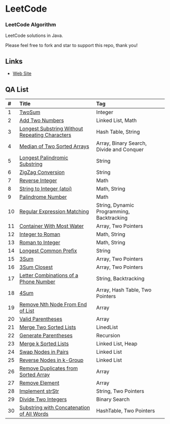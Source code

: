 LeetCode
========

### LeetCode Algorithm

LeetCode solutions in Java.

Please feel free to fork and star to support this repo, thank you!

## Links

* [Web Site](http://www.cnblogs.com/lingyejun/)

## QA List

| #    | Title                                    | Tag                                      |
| :--- | :--------------------------------------- | :--------------------------------------- |
| 1    | [TwoSum][001]                   | Integer                |
| 2    | [Add Two Numbers][002]                   | Linked List, Math                |
| 3    | [Longest Substring Without Repeating Characters][003] | Hash Table, String |
| 4    | [Median of Two Sorted Arrays][004]       | Array, Binary Search, Divide and Conquer |
| 5    | [Longest Palindromic Substring][005]     | String                           |
| 6    | [ZigZag Conversion][006]                 | String                           |
| 7    | [Reverse Integer][007]                   | Math                                     |
| 8    | [String to Integer (atoi)][008]          | Math, String                     |
| 9    | [Palindrome Number][009]                 | Math                                     |
| 10   | [Regular Expression Matching][010]       | String, Dynamic Programming, Backtracking |
| 11   | [Container With Most Water][011]         | Array, Two Pointers              |
| 12   | [Integer to Roman][012]                  | Math, String                     |
| 13   | [Roman to Integer][013]                  | Math, String                             |
| 14   | [Longest Common Prefix][014]             | String                                   |
| 15   | [3Sum][015]                              | Array, Two Pointers              |
| 16   | [3Sum Closest][016]                      | Array, Two Pointers              |
| 17   | [Letter Combinations of a Phone Number][017] | String, Backtracking             |
| 18   | [4Sum][018]                              | Array, Hash Table, Two Pointers  |
| 19   | [Remove Nth Node From End of List][019]                              | Array |
| 20   | [Valid Parentheses][020]                              | Array  |
| 21   | [Merge Two Sorted Lists][021]                              | LinedList  |
| 22   | [Generate Parentheses][022]                              | Recursion  |
| 23   | [Merge k Sorted Lists ][023]                              | Linked List, Heap  |
| 24   | [Swap Nodes in Pairs][024]                              | Linked List  |
| 25   | [Reverse Nodes in k-Group][025]                              | Linked List |
| 26   | [Remove Duplicates from Sorted Array][026]                              | Array |
| 27   | [Remove Element][027]                              | Array |
| 28   | [Implement strStr][028]                              | String, Two Pointers  |
| 29   | [Divide Two Integers][029]                              | Binary Search |
| 30   | [Substring with Concatenation of All Words][030]                              | HashTable, Two Pointers  |

[src]: https://github.com/lingyejun/LeetCode/tree/master/src

[001]: https://github.com/lingyejun/LeetCode/blob/master/001.Two_Sum/src/com/lingyejun/com/TwoSum.java
[002]: https://github.com/lingyejun/LeetCode/blob/master/002.Add_Two_Numbers/src/com/lingye/leetcode/AddTwoNumbers.java
[003]: https://github.com/lingyejun/LeetCode/blob/master/003.Longest_Substring_Without_Repeating_Characters/src/com/lingye/leetcode/LongestSubstring.java
[004]: https://github.com/lingyejun/LeetCode/blob/master/004.Median_of_Two_Sorted_Arrays/src/com/lingye/leetcode/MedianOfTwoArrays.java
[005]: https://github.com/lingyejun/LeetCode/blob/master/005.Longest_Palindromic_Substring/src/com/lingye/leetcode/LongestPalSub.java
[006]: https://github.com/lingyejun/LeetCode/blob/master/006.ZigZag_Conversion/src/com/lingye/leetcode/ZigZag.java
[007]: https://github.com/lingyejun/LeetCode/blob/master/007.Reverse_Integer/src/com/lingye/leetcode/ReverseInteger.java
[008]: https://github.com/lingyejun/LeetCode/blob/master/008.String_To_Integer/src/com/lingye/leetcode/StringToInteger.java
[009]: https://github.com/lingyejun/LeetCode/blob/master/009.Palindrome_Number/src/com/lingye/leetcode/PalindromeNumber.java
[010]: https://github.com/lingyejun/LeetCode/blob/master/010.Regular_Expression_Matching/src/com/lingye/leetcode/RegularMatching.java
[011]: https://github.com/lingyejun/LeetCode/blob/master/011.Container_With_Most_Water/src/com/lingye/leetcode/ContainerMostWater.java
[012]: https://github.com/lingyejun/LeetCode/blob/master/012.Integer_to_Roman/src/com/lingye/leetcode/IntegerToRoman.java
[013]: https://github.com/lingyejun/LeetCode/blob/master/013.Roman_To_Integer/src/com/lingye/leetcode/RomanToInteger.java
[014]: https://github.com/lingyejun/LeetCode/blob/master/014.Longest_Common_Prefix/src/com/lingye/leetcode/FindPrefix.java
[015]: https://github.com/lingyejun/LeetCode/blob/master/015.3Sum/src/com/lingye/leetcode/FindSumZero.java
[016]: https://github.com/lingyejun/LeetCode/blob/master/016.3Sum_Closest/src/com/lingye/leetcode/ClosestTo3Sum.java
[017]: https://github.com/lingyejun/LeetCode/blob/master/017.Letter_Combinations_of_a_Phone_Number/src/com/lingye/leetcode/PhoneNumberComStr.java
[018]: https://github.com/lingyejun/LeetCode/blob/master/018.4Sum/src/com/lingye/leetcode/SumOf4Num.java
[019]: https://github.com/lingyejun/LeetCode/blob/master/019.RemoveNthNodeFromEndofList/src/com/lingye/leetcode/renn/RemoveEndNthNode.java
[020]: https://github.com/lingyejun/LeetCode/blob/master/020.%20Valid_Parentheses/src/com/lingye/leetcode/ValidParentheses.java
[021]: https://github.com/lingyejun/LeetCode/blob/master/021.%20Merge_Two_Sorted_Lists/src/com/lingye/leetcode/mtsl/MergeTwoSortedLists.java
[022]: https://github.com/lingyejun/LeetCode/blob/master/022.%20Generate_Parentheses/src/com/lingye/leetcode/GenerateParentheses.java
[023]: https://github.com/lingyejun/LeetCode/blob/master/023.Merge_K_SortedLists/src/com/lingyejun/leetcode/mksl/MergeKSortLists.java
[024]: https://github.com/lingyejun/LeetCode/blob/master/024.Swap_Nodes_In_Pairs/src/com/lingyejun/leetcode/snip/SwapNodesInPairs.java
[025]: https://github.com/lingyejun/LeetCode/blob/master/025.Reverse_Nodes_In_k-Group/src/com/lingyejun/leetcode/rnikg/ReverseNodesInKGroup.java
[026]: https://github.com/lingyejun/LeetCode/blob/master/026.%20Remove_Duplicates_from_Sorted_Array/src/com/lingyejun/leetcode/RemoveDuplicatesFromSortedArray.java
[027]: https://github.com/lingyejun/LeetCode/blob/master/027.%20Remove_Element/src/com/lingyejun/leetcode/RemoveElement.java
[028]: https://github.com/lingyejun/LeetCode/blob/master/028.%20Implement_strStr/src/com/lingyejun/leetcode/ImplementStrStr.java
[029]: https://github.com/lingyejun/LeetCode/blob/master/029.%20Divide_Two_Integers/src/com/lingyejun/leetcode/DivideTwoIntegers.java
[030]: https://github.com/lingyejun/LeetCode/blob/master/30.Substring_with_Concatenation_of_All_Words/src/com/lingyejun/leetcode/Solution.java

